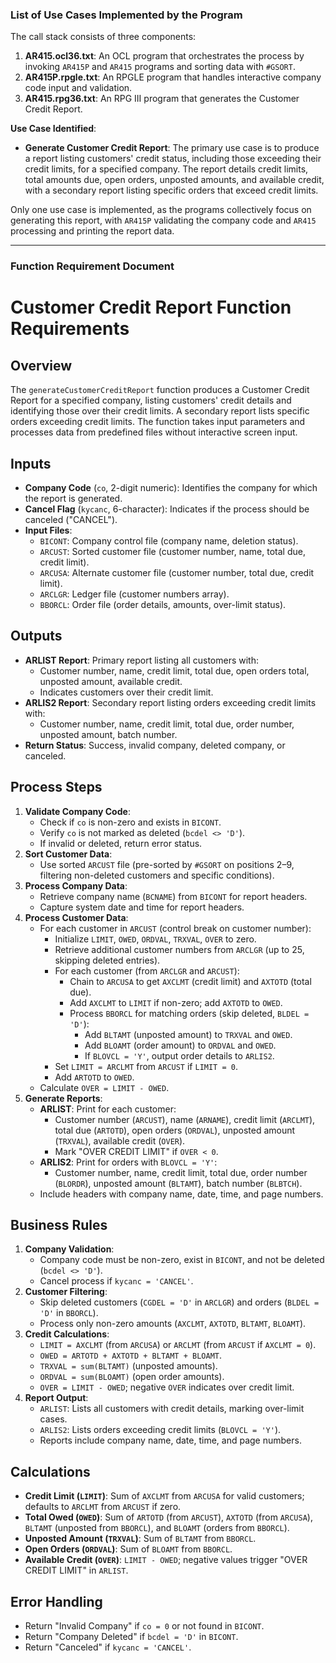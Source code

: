 ### List of Use Cases Implemented by the Program

The call stack consists of three components:
1. **AR415.ocl36.txt**: An OCL program that orchestrates the process by invoking `AR415P` and `AR415` programs and sorting data with `#GSORT`.
2. **AR415P.rpgle.txt**: An RPGLE program that handles interactive company code input and validation.
3. **AR415.rpg36.txt**: An RPG III program that generates the Customer Credit Report.

**Use Case Identified**:
- **Generate Customer Credit Report**: The primary use case is to produce a report listing customers' credit status, including those exceeding their credit limits, for a specified company. The report details credit limits, total amounts due, open orders, unposted amounts, and available credit, with a secondary report listing specific orders that exceed credit limits.

Only one use case is implemented, as the programs collectively focus on generating this report, with `AR415P` validating the company code and `AR415` processing and printing the report data.

---

### Function Requirement Document



# Customer Credit Report Function Requirements

## Overview
The `generateCustomerCreditReport` function produces a Customer Credit Report for a specified company, listing customers' credit details and identifying those over their credit limits. A secondary report lists specific orders exceeding credit limits. The function takes input parameters and processes data from predefined files without interactive screen input.

## Inputs
- **Company Code** (`co`, 2-digit numeric): Identifies the company for which the report is generated.
- **Cancel Flag** (`kycanc`, 6-character): Indicates if the process should be canceled ("CANCEL").
- **Input Files**:
  - `BICONT`: Company control file (company name, deletion status).
  - `ARCUST`: Sorted customer file (customer number, name, total due, credit limit).
  - `ARCUSA`: Alternate customer file (customer number, total due, credit limit).
  - `ARCLGR`: Ledger file (customer numbers array).
  - `BBORCL`: Order file (order details, amounts, over-limit status).

## Outputs
- **ARLIST Report**: Primary report listing all customers with:
  - Customer number, name, credit limit, total due, open orders total, unposted amount, available credit.
  - Indicates customers over their credit limit.
- **ARLIS2 Report**: Secondary report listing orders exceeding credit limits with:
  - Customer number, name, credit limit, total due, order number, unposted amount, batch number.
- **Return Status**: Success, invalid company, deleted company, or canceled.

## Process Steps
1. **Validate Company Code**:
   - Check if `co` is non-zero and exists in `BICONT`.
   - Verify `co` is not marked as deleted (`bcdel <> 'D'`).
   - If invalid or deleted, return error status.
2. **Sort Customer Data**:
   - Use sorted `ARCUST` file (pre-sorted by `#GSORT` on positions 2–9, filtering non-deleted customers and specific conditions).
3. **Process Company Data**:
   - Retrieve company name (`BCNAME`) from `BICONT` for report headers.
   - Capture system date and time for report headers.
4. **Process Customer Data**:
   - For each customer in `ARCUST` (control break on customer number):
     - Initialize `LIMIT`, `OWED`, `ORDVAL`, `TRXVAL`, `OVER` to zero.
     - Retrieve additional customer numbers from `ARCLGR` (up to 25, skipping deleted entries).
     - For each customer (from `ARCLGR` and `ARCUST`):
       - Chain to `ARCUSA` to get `AXCLMT` (credit limit) and `AXTOTD` (total due).
       - Add `AXCLMT` to `LIMIT` if non-zero; add `AXTOTD` to `OWED`.
       - Process `BBORCL` for matching orders (skip deleted, `BLDEL = 'D'`):
         - Add `BLTAMT` (unposted amount) to `TRXVAL` and `OWED`.
         - Add `BLOAMT` (order amount) to `ORDVAL` and `OWED`.
         - If `BLOVCL = 'Y'`, output order details to `ARLIS2`.
     - Set `LIMIT = ARCLMT` from `ARCUST` if `LIMIT = 0`.
     - Add `ARTOTD` to `OWED`.
   - Calculate `OVER = LIMIT - OWED`.
5. **Generate Reports**:
   - **ARLIST**: Print for each customer:
     - Customer number (`ARCUST`), name (`ARNAME`), credit limit (`ARCLMT`), total due (`ARTOTD`), open orders (`ORDVAL`), unposted amount (`TRXVAL`), available credit (`OVER`).
     - Mark "OVER CREDIT LIMIT" if `OVER < 0`.
   - **ARLIS2**: Print for orders with `BLOVCL = 'Y'`:
     - Customer number, name, credit limit, total due, order number (`BLORDR`), unposted amount (`BLTAMT`), batch number (`BLBTCH`).
   - Include headers with company name, date, time, and page numbers.

## Business Rules
1. **Company Validation**:
   - Company code must be non-zero, exist in `BICONT`, and not be deleted (`bcdel <> 'D'`).
   - Cancel process if `kycanc = 'CANCEL'`.
2. **Customer Filtering**:
   - Skip deleted customers (`CGDEL = 'D'` in `ARCLGR`) and orders (`BLDEL = 'D'` in `BBORCL`).
   - Process only non-zero amounts (`AXCLMT`, `AXTOTD`, `BLTAMT`, `BLOAMT`).
3. **Credit Calculations**:
   - `LIMIT = AXCLMT` (from `ARCUSA`) or `ARCLMT` (from `ARCUST` if `AXCLMT = 0`).
   - `OWED = ARTOTD + AXTOTD + BLTAMT + BLOAMT`.
   - `TRXVAL = sum(BLTAMT)` (unposted amounts).
   - `ORDVAL = sum(BLOAMT)` (open order amounts).
   - `OVER = LIMIT - OWED`; negative `OVER` indicates over credit limit.
4. **Report Output**:
   - `ARLIST`: Lists all customers with credit details, marking over-limit cases.
   - `ARLIS2`: Lists orders exceeding credit limits (`BLOVCL = 'Y'`).
   - Reports include company name, date, time, and page numbers.

## Calculations
- **Credit Limit (`LIMIT`)**: Sum of `AXCLMT` from `ARCUSA` for valid customers; defaults to `ARCLMT` from `ARCUST` if zero.
- **Total Owed (`OWED`)**: Sum of `ARTOTD` (from `ARCUST`), `AXTOTD` (from `ARCUSA`), `BLTAMT` (unposted from `BBORCL`), and `BLOAMT` (orders from `BBORCL`).
- **Unposted Amount (`TRXVAL`)**: Sum of `BLTAMT` from `BBORCL`.
- **Open Orders (`ORDVAL`)**: Sum of `BLOAMT` from `BBORCL`.
- **Available Credit (`OVER`)**: `LIMIT - OWED`; negative values trigger "OVER CREDIT LIMIT" in `ARLIST`.

## Error Handling
- Return "Invalid Company" if `co = 0` or not found in `BICONT`.
- Return "Company Deleted" if `bcdel = 'D'` in `BICONT`.
- Return "Canceled" if `kycanc = 'CANCEL'`.


